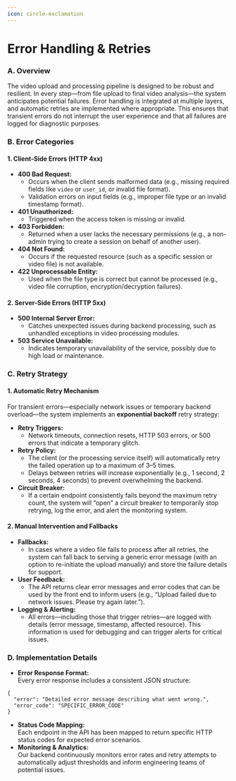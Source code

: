 ```yaml
---
icon: circle-exclamation
---
```


# Error Handling & Retries

### A. Overview

The video upload and processing pipeline is designed to be robust and resilient. In every step—from file upload to final video analysis—the system anticipates potential failures. Error handling is integrated at multiple layers, and automatic retries are implemented where appropriate. This ensures that transient errors do not interrupt the user experience and that all failures are logged for diagnostic purposes.

### B. Error Categories

#### 1. Client-Side Errors (HTTP 4xx)

* **400 Bad Request:**
  * Occurs when the client sends malformed data (e.g., missing required fields like `video` or `user_id`, or invalid file format).
  * Validation errors on input fields (e.g., improper file type or an invalid timestamp format).
* **401 Unauthorized:**
  * Triggered when the access token is missing or invalid.
* **403 Forbidden:**
  * Returned when a user lacks the necessary permissions (e.g., a non-admin trying to create a session on behalf of another user).
* **404 Not Found:**
  * Occurs if the requested resource (such as a specific session or video file) is not available.
* **422 Unprocessable Entity:**
  * Used when the file type is correct but cannot be processed (e.g., video file corruption, encryption/decryption failures).

#### 2. Server-Side Errors (HTTP 5xx)

* **500 Internal Server Error:**
  * Catches unexpected issues during backend processing, such as unhandled exceptions in video processing modules.
* **503 Service Unavailable:**
  * Indicates temporary unavailability of the service, possibly due to high load or maintenance.

### C. Retry Strategy

#### 1. Automatic Retry Mechanism

For transient errors—especially network issues or temporary backend overload—the system implements an **exponential backoff** retry strategy:

* **Retry Triggers:**
  * Network timeouts, connection resets, HTTP 503 errors, or 500 errors that indicate a temporary glitch.
* **Retry Policy:**
  * The client (or the processing service itself) will automatically retry the failed operation up to a maximum of 3–5 times.
  * Delays between retries will increase exponentially (e.g., 1 second, 2 seconds, 4 seconds) to prevent overwhelming the backend.
* **Circuit Breaker:**
  * If a certain endpoint consistently fails beyond the maximum retry count, the system will “open” a circuit breaker to temporarily stop retrying, log the error, and alert the monitoring system.

#### 2. Manual Intervention and Fallbacks

* **Fallbacks:**
  * In cases where a video file fails to process after all retries, the system can fall back to serving a generic error message (with an option to re-initiate the upload manually) and store the failure details for support.
* **User Feedback:**
  * The API returns clear error messages and error codes that can be used by the front end to inform users (e.g., “Upload failed due to network issues. Please try again later.”).
* **Logging & Alerting:**
  * All errors—including those that trigger retries—are logged with details (error message, timestamp, affected resource). This information is used for debugging and can trigger alerts for critical issues.

### D. Implementation Details

* **Error Response Format:**\
  Every error response includes a consistent JSON structure:

```
{
  "error": "Detailed error message describing what went wrong.",
  "error_code": "SPECIFIC_ERROR_CODE"
}
```

* **Status Code Mapping:**\
  Each endpoint in the API has been mapped to return specific HTTP status codes for expected error scenarios.
* **Monitoring & Analytics:**\
  Our backend continuously monitors error rates and retry attempts to automatically adjust thresholds and inform engineering teams of potential issues.
